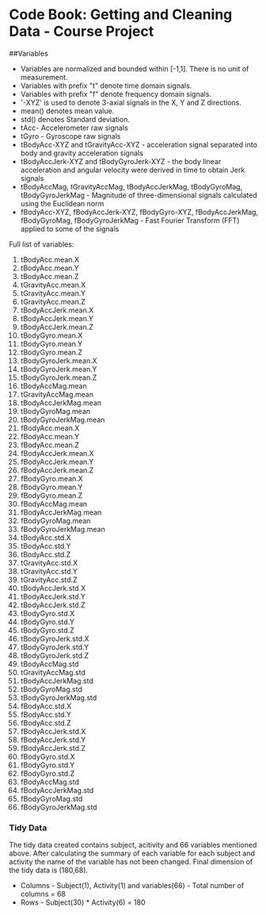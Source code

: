 # Code Book: Getting and Cleaning Data - Course Project

##Variables

* Variables are normalized and bounded within [-1,1]. There is no unit of measurement.
* Variables with prefix "t" denote time domain signals.
* Variables with prefix "f" denote frequency domain signals.
* '-XYZ' is used to denote 3-axial signals in the X, Y and Z directions.
* mean() denotes mean value.
* std() denotes Standard deviation.
* tAcc- Accelerometer raw signals
* tGyro - Gyroscope raw signals
* tBodyAcc-XYZ and tGravityAcc-XYZ - acceleration signal separated into body and gravity acceleration signals
* tBodyAccJerk-XYZ and tBodyGyroJerk-XYZ - the body linear acceleration and angular velocity were derived in time to obtain Jerk signals
* tBodyAccMag, tGravityAccMag, tBodyAccJerkMag, tBodyGyroMag, tBodyGyroJerkMag - Magnitude of three-dimensional signals calculated using the Euclidean norm
* fBodyAcc-XYZ, fBodyAccJerk-XYZ, fBodyGyro-XYZ, fBodyAccJerkMag, fBodyGyroMag, fBodyGyroJerkMag - Fast Fourier Transform (FFT) applied to some of the signals 


Full list of variables:

1. tBodyAcc.mean.X  
2. tBodyAcc.mean.Y
3. tBodyAcc.mean.Z 
4. tGravityAcc.mean.X 
5. tGravityAcc.mean.Y 
6. tGravityAcc.mean.Z 
7. tBodyAccJerk.mean.X
8. tBodyAccJerk.mean.Y 
9. tBodyAccJerk.mean.Z 
10. tBodyGyro.mean.X 
11. tBodyGyro.mean.Y 
12. tBodyGyro.mean.Z 
13. tBodyGyroJerk.mean.X  
14. tBodyGyroJerk.mean.Y 
15. tBodyGyroJerk.mean.Z 
16. tBodyAccMag.mean 
17. tGravityAccMag.mean 
18. tBodyAccJerkMag.mean 
19. tBodyGyroMag.mean 
20. tBodyGyroJerkMag.mean
21. fBodyAcc.mean.X 
22. fBodyAcc.mean.Y 
23. fBodyAcc.mean.Z 
24. fBodyAccJerk.mean.X 
25. fBodyAccJerk.mean.Y 
26. fBodyAccJerk.mean.Z 
27. fBodyGyro.mean.X 
28. fBodyGyro.mean.Y 
29. fBodyGyro.mean.Z 
30. fBodyAccMag.mean 
31. fBodyAccJerkMag.mean 
32. fBodyGyroMag.mean 
33. fBodyGyroJerkMag.mean 
34. tBodyAcc.std.X 
35. tBodyAcc.std.Y 
36. tBodyAcc.std.Z 
37. tGravityAcc.std.X 
38. tGravityAcc.std.Y 
39. tGravityAcc.std.Z 
40. tBodyAccJerk.std.X 
41. tBodyAccJerk.std.Y 
42. tBodyAccJerk.std.Z 
43. tBodyGyro.std.X 
44. tBodyGyro.std.Y 
45. tBodyGyro.std.Z 
46. tBodyGyroJerk.std.X 
47. tBodyGyroJerk.std.Y 
48. tBodyGyroJerk.std.Z 
49. tBodyAccMag.std 
50. tGravityAccMag.std 
51. tBodyAccJerkMag.std 
52. tBodyGyroMag.std 
53. tBodyGyroJerkMag.std 
54. fBodyAcc.std.X 
55. fBodyAcc.std.Y 
56. fBodyAcc.std.Z 
57. fBodyAccJerk.std.X 
58. fBodyAccJerk.std.Y 
59. fBodyAccJerk.std.Z 
60. fBodyGyro.std.X 
61. fBodyGyro.std.Y 
62. fBodyGyro.std.Z 
63. fBodyAccMag.std 
64. fBodyAccJerkMag.std 
65. fBodyGyroMag.std 
66. fBodyGyroJerkMag.std

### Tidy Data

The tidy data created contains subject, acitivity and 66 variables mentioned above. After calculating
the summary of each variable for each subject and activity the name of the variable has not been changed.
Final dimension of the tidy data is (180,68). 
  - Columns -  Subject(1), Activity(1) and variables(66) - Total number of columns = 68
  - Rows - Subject(30) * Activity(6) = 180
